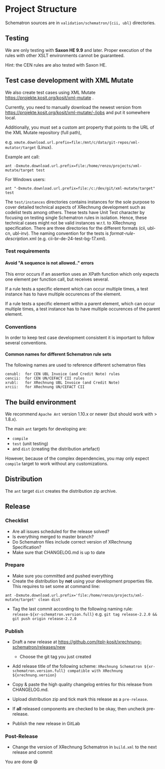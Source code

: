 # Project Structure

Schematron sources are in `validation/schematron/{cii, ubl}` directories.

## Testing

We are only testing with **Saxon HE 9.9** and later.
Proper execution of the rules with other XSLT environments cannot be guaranteed.

Hint: the CEN rules are also tested with Saxon HE.

## Test case development with XML Mutate

We also create test cases using XML Mutate https://projekte.kosit.org/kosit/xml-mutate .

Currently, you need to manually download the newest version from https://projekte.kosit.org/kosit/xml-mutate/-/jobs and put it somewhere local.

Additionally, you must set a custom ant property that points to the URL of the XML Mutate repository (full path),

e.g. `xmute.download.url.prefix=file:/mnt/c/data/git-repos/xml-mutator/target` (Linux).

Example ant call:

```shell
ant -Dxmute.download.url.prefix=file:/home/renzo/projects/xml-mutate/target test
```

For Windows users:

```shell
ant "-Dxmute.download.url.prefix=file:/c:/dev/git/xml-mutate/target" test
```


The `test/instances` directories contains instances for the sole purpose to cover detailed technical aspects of XRechnung development such as codelist tests among others. These tests have Unit Test character by focusing on testing single Schematron rules in isolation. Hence, these technical cases might not be valid instances w.r.t. to XRechnung specification. 
There are three directories for the different formats (cii, ubl-cn, ubl-inv). The naming convention for the tests is *format*-*rule*-*description*.xml (e.g. cii-br-de-24-test-bg-17.xml).

### Test requirements

#### Avoid "A sequence is not allowed.." errors

This error occurs if an assertion uses an XPath function which only expects one element per function call, but receives several.

If a rule tests a specific element which can occur multiple times, a test instance has to have multiple occurences of the element.

If a rule tests a specific element within a parent element, which can occur multiple times, a test instance has to have multiple occurences of the parent element.

### Conventions

In order to keep test case development consistent it is important to follow several conventions.

#### Common names for different Schematron rule sets

The following names are used to reference different schematron files

```
cenubl:  for CEN UBL Invoice (and Credit Note) rules
cencii:  for CEN UN/CEFACT CII rules
xrubl:   for XRechnung UBL Invoice (and Credit Note)
xrcii:   for XRechnung UN/CEFACT CII
```

## The build environment

We recommend `Apache Ant` version 1.10.x or newer (but should work with > 1.8.x).

The main `ant` targets for developing are:

* `compile`
* `test` (unit testing)
* and `dist` (creating the distribution artefact)

However, because of the complex dependencies, you may only expect `compile` target to work without any customizations.

## Distribution

The `ant` target `dist` creates the distribution zip archive.

## Release

### Checklist

* Are all issues scheduled for the release solved?
* Is everything merged to master branch?
* Do Schematron files include correct version of XRechnung Specification? 
* Make sure that CHANGELOG.md is up to date


### Prepare

* Make sure you committed and pushed everything 
* Create the distribution by **not** using your development properties file. 
This requires to set some at command line:

```
ant -Dxmute.download.url.prefix='file:/home/renzo/projects/xml-mutate/target' clean dist
```

* Tag the last commit according to the following naming rule: `release-${xr-schematron.version.full}` e.g.
  `git tag release-2.2.0 && git push origin release-2.2.0`

### Publish

* Draft a new release at https://github.com/itplr-kosit/xrechnung-schematron/releases/new
  * Choose the git tag you just created
* Add release title of the following scheme: `XRechnung Schematron ${xr-schematron.version.full} compatible with XRechnung ${xrechnung.version}`
* Copy & paste the high quality changelog entries for this release from CHANGELOG.md.
* Upload distribution zip and tick mark this release as a `pre-release`.
* If **all** released components are checked to be okay, then uncheck pre-release.

* Publish the new release in GitLab

### Post-Release

* Change the version of XRechnung Schematron in `build.xml` to the next release and commit

You are done :smile:
